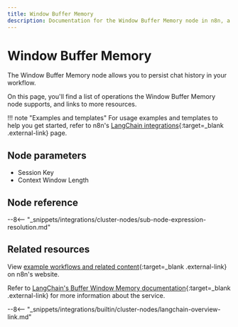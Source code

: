 ```yaml
---
title: Window Buffer Memory
description: Documentation for the Window Buffer Memory node in n8n, a workflow automation platform. Includes details of operations and configuration, and links to examples and credentials information.
---
```


# Window Buffer Memory

The Window Buffer Memory node allows you to persist chat history in your workflow.

On this page, you'll find a list of operations the Window Buffer Memory node supports, and links to more resources.

!!! note "Examples and templates"
	For usage examples and templates to help you get started, refer to n8n's [LangChain integrations](https://n8n.io/integrations/window-buffer-memory/){:target=_blank .external-link} page.
	
## Node parameters

* Session Key
* Context Window Length

## Node reference

--8<-- "_snippets/integrations/cluster-nodes/sub-node-expression-resolution.md"

## Related resources

View [example workflows and related content](https://n8n.io/integrations/window-buffer-memory/){:target=_blank .external-link} on n8n's website.

Refer to [LangChain's Buffer Window Memory documentation](https://js.langchain.com/docs/modules/memory/how_to/buffer_window_memory){:target=_blank .external-link} for more information about the service.

--8<-- "_snippets/integrations/builtin/cluster-nodes/langchain-overview-link.md"
